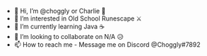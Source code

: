 - 👋 Hi, I’m @choggly or Charlie 🤵
- 👀 I’m interested in Old School Runescape ⚔️
- 🌱 I’m currently learning Java ☕
- 💞️ I’m looking to collaborate on N/A 😥
- 📫 How to reach me - Message me on Discord @Choggly#7892

<!---
choggly/choggly is a ✨ special ✨ repository because its `README.md` (this file) appears on your GitHub profile.
You can click the Preview link to take a look at your changes.
--->
